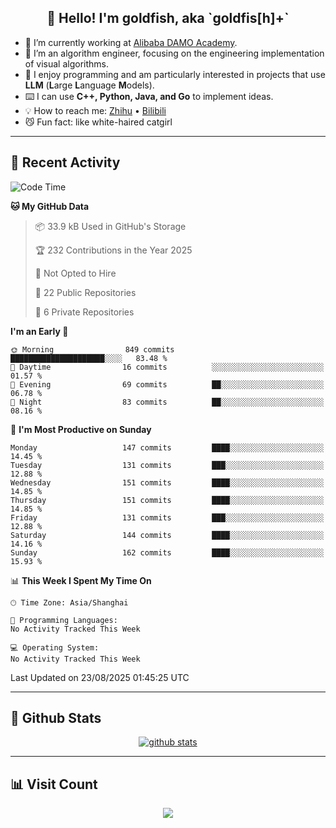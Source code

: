
<h2 align="center">👋 Hello! I'm goldfish, aka `goldfis[h]+`</h2>

- 📍 I’m currently working at [Alibaba DAMO Academy](https://damo.alibaba.com/).  
- 🌱 I’m an algorithm engineer, focusing on the engineering implementation of visual algorithms.  
- 💬 I enjoy programming and am particularly interested in projects that use **LLM** (**L**arge **L**anguage **M**odels).   
- ⌨️ I can use **C++, Python, Java, and Go** to implement ideas.  
- 💡 How to reach me: [Zhihu](https://www.zhihu.com/people/goldfishh) • [Bilibili](https://space.bilibili.com/11349246)  
- 😼 Fun fact: like white-haired catgirl  

-------

## 🔧 Recent Activity

<!--START_SECTION:waka-->
![Code Time](http://img.shields.io/badge/Code%20Time-97%20hrs%2012%20mins-blue)

**🐱 My GitHub Data** 

> 📦 33.9 kB Used in GitHub's Storage 
 > 
> 🏆 232 Contributions in the Year 2025
 > 
> 🚫 Not Opted to Hire
 > 
> 📜 22 Public Repositories 
 > 
> 🔑 6 Private Repositories 
 > 
**I'm an Early 🐤** 

```text
🌞 Morning                849 commits         █████████████████████░░░░   83.48 % 
🌆 Daytime                16 commits          ░░░░░░░░░░░░░░░░░░░░░░░░░   01.57 % 
🌃 Evening                69 commits          ██░░░░░░░░░░░░░░░░░░░░░░░   06.78 % 
🌙 Night                  83 commits          ██░░░░░░░░░░░░░░░░░░░░░░░   08.16 % 
```
📅 **I'm Most Productive on Sunday** 

```text
Monday                   147 commits         ████░░░░░░░░░░░░░░░░░░░░░   14.45 % 
Tuesday                  131 commits         ███░░░░░░░░░░░░░░░░░░░░░░   12.88 % 
Wednesday                151 commits         ████░░░░░░░░░░░░░░░░░░░░░   14.85 % 
Thursday                 151 commits         ████░░░░░░░░░░░░░░░░░░░░░   14.85 % 
Friday                   131 commits         ███░░░░░░░░░░░░░░░░░░░░░░   12.88 % 
Saturday                 144 commits         ████░░░░░░░░░░░░░░░░░░░░░   14.16 % 
Sunday                   162 commits         ████░░░░░░░░░░░░░░░░░░░░░   15.93 % 
```


📊 **This Week I Spent My Time On** 

```text
🕑︎ Time Zone: Asia/Shanghai

💬 Programming Languages: 
No Activity Tracked This Week

💻 Operating System: 
No Activity Tracked This Week
```


 Last Updated on 23/08/2025 01:45:25 UTC
<!--END_SECTION:waka-->

-------

## 📆 Github Stats

<p align="center">
    <a href="https://github.com/anuraghazra/github-readme-stats">
      <img src="https://github-readme-stats.vercel.app/api?username=goldfishh&show_icons=true&theme=dracula" alt="github stats" />
    </a>
</p>

-------

## 📊 Visit Count

<p align="center">
  <a href="https://count.getloli.com/"><img src="https://count.getloli.com/get/@:goldfishh?theme=rule34"></a>
</p>

